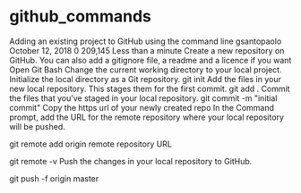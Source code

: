 # github_commands

Adding an existing project to GitHub using the command line
 gsantopaolo   October 12, 2018 0 209,145  Less than a minute
Create a new repository on GitHub. You can also add a gitignore file, a readme and a licence if you want
 Open Git Bash
Change the current working directory to your local project.
Initialize the local directory as a Git repository.
git init
Add the files in your new local repository. This stages them for the first commit.
git add .
 Commit the files that you’ve staged in your local repository.
git commit -m "initial commit"
 Copy the https url of your newly created repo
In the Command prompt, add the URL for the remote repository where your local repository will be pushed.

git remote add origin remote repository URL

git remote -v
 Push the changes in your local repository to GitHub.

git push -f origin master
